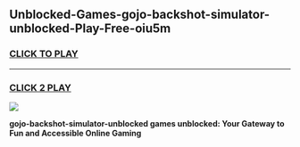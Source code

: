 
## Unblocked-Games-gojo-backshot-simulator-unblocked-Play-Free-oiu5m
<h3>
<a href="https://premium76.site?title=gojo-backshot-simulator-unblocked&ref=23A">CLICK TO PLAY</a></h3>
<hr>

<h3>
<a href="https://premium76.site?title=gojo-backshot-simulator-unblocked&ref=23A">CLICK 2 PLAY</a>
  
</h3>

<a href="https://premium76.site?title=gojo-backshot-simulator-unblocked&ref=23A"><img src="https://clearcache.store/games.png"></a>


**gojo-backshot-simulator-unblocked games unblocked: Your Gateway to Fun and Accessible Online Gaming**
